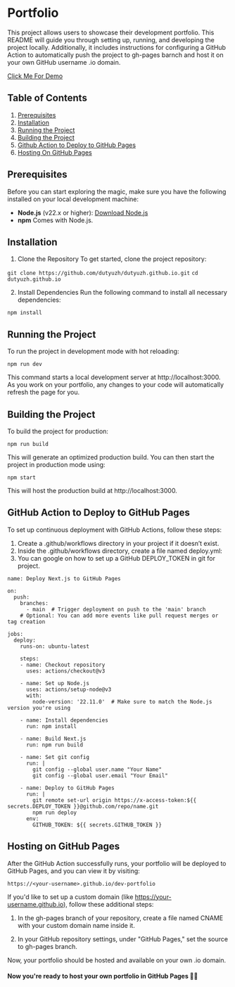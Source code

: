 # Portfolio

This project allows users to showcase their development portfolio. This README will guide you through setting up, running, and developing the project locally. Additionally, it includes instructions for configuring a GitHub Action to automatically push the project to gh-pages barnch and host it on your own GitHub username .io domain.

[Click Me For Demo](https://dutyuzh.github.io/)

## Table of Contents
1. [Prerequisites](#prerequisites)
2. [Installation](#installation)
3. [Running the Project](#running-the-project)
3. [Building the Project](#building-the-project)
4. [Github Action to Deploy to GitHub Pages](#github-action-to-deploy-to-github-pages)
5. [Hosting On GitHub Pages](#hosting-on-github-pages)

## Prerequisites

Before you can start exploring the magic, make sure you have the following installed on your local development machine:

- **Node.js** (v22.x or higher): [Download Node.js](https://nodejs.org/en/download/)
- **npm** Comes with Node.js. 


## Installation

1. Clone the Repository
To get started, clone the project repository:

`git clone https://github.com/dutyuzh/dutyuzh.github.io.git`
`cd dutyuzh.github.io`

2. Install Dependencies
Run the following command to install all necessary dependencies:

`npm install`

## Running the Project
To run the project in development mode with hot reloading:

`npm run dev`

This command starts a local development server at http://localhost:3000. As you work on your portfolio, any changes to your code will automatically refresh the page for you.

## Building the Project
To build the project for production:

`npm run build`

This will generate an optimized production build. You can then start the project in production mode using:

`npm start`

This will host the production build at http://localhost:3000.

## GitHub Action to Deploy to GitHub Pages

To set up continuous deployment with GitHub Actions, follow these steps:

1. Create a .github/workflows directory in your project if it doesn’t exist.
2. Inside the .github/workflows directory, create a file named deploy.yml:
3. You can google on how to set up a GitHub DEPLOY_TOKEN in git for project.

```
name: Deploy Next.js to GitHub Pages

on:
  push:
    branches:
      - main  # Trigger deployment on push to the 'main' branch
    # Optional: You can add more events like pull request merges or tag creation

jobs:
  deploy:
    runs-on: ubuntu-latest
    
    steps:
    - name: Checkout repository
      uses: actions/checkout@v3
    
    - name: Set up Node.js
      uses: actions/setup-node@v3
      with:
        node-version: '22.11.0'  # Make sure to match the Node.js version you're using
    
    - name: Install dependencies
      run: npm install
    
    - name: Build Next.js
      run: npm run build

    - name: Set git config
      run: |
        git config --global user.name "Your Name"
        git config --global user.email "Your Email"
    
    - name: Deploy to GitHub Pages
      run: |
        git remote set-url origin https://x-access-token:${{ secrets.DEPLOY_TOKEN }}@github.com/repo/name.git
        npm run deploy
      env:
        GITHUB_TOKEN: ${{ secrets.GITHUB_TOKEN }}

```

## Hosting on GitHub Pages
After the GitHub Action successfully runs, your portfolio will be deployed to GitHub Pages, and you can view it by visiting:

`https://<your-username>.github.io/dev-portfolio`

If you'd like to set up a custom domain (like https://your-username.github.io), follow these additional steps:

1. In the gh-pages branch of your repository, create a file named CNAME with your custom domain name inside it.

2. In your GitHub repository settings, under "GitHub Pages," set the source to gh-pages branch.

Now, your portfolio should be hosted and available on your own .io domain.


#### Now you're ready to host your own portfolio in GitHub Pages 🏰✨
